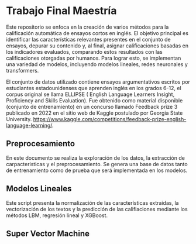 # Trabajo Final Maestría

Este repositorio se enfoca en la creación de varios métodos para la calificación automática de ensayos cortos en inglés. El objetivo principal es identificar las características relevantes presentes en el conjunto de ensayos, depurar su contenido y, al final, asignar calificaciones basadas en los indicadores evaluados, comparando estos resultados con las calificaciones otorgadas por humanos. Para lograr esto, se implementan una variedad de modelos, incluyendo modelos lineales, redes neuronales y transformers.

El conjunto de datos utilizado contiene ensayos argumentativos escritos por estudiantes estadounidenses que aprenden inglés en los grados 6-12, el corpus original se llama ELLIPSE ( English Language Learners Insight, Proficiency and Skills Evaluation). Fue obtenido como material
disponible (conjunto de entrenamiento) en un concurso llamado Feedback prize 3 publicado en 2022 en el sitio web de Kaggle postulado por Georgia State University. https://www.kaggle.com/competitions/feedback-prize-english-language-learning/. 

## Preprocesamiento
En este documento se realiza la exploración de los datos, la extracción de carpacteristicas y el preprocesamiento. Se genera una base de datos tanto de entrenamiento como de prueba que será implementada en los modelos.

## Modelos Lineales
Este script presenta la normalización de las características extraidas, la vectorización de los textos y la predicción de las califiaciones mediante los métodos LBM, regresión lineal y XGBoost.

## Super Vector Machine
